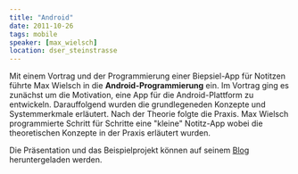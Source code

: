 ```yaml
---
title: "Android"
date: 2011-10-26
tags: mobile
speaker: [max_wielsch]
location: dser_steinstrasse
---
```


Mit einem Vortrag und der Programmierung einer Biepsiel-App für Notitzen führte Max Wielsch in die
**Android-Programmierung** ein. Im Vortrag ging es zunächst um die Motivation, eine App für die Android-Plattform zu
entwickeln. Darauffolgend wurden die grundlegeneden Konzepte und Systemmerkmale erläutert. Nach der Theorie folgte die
Praxis. Max Wielsch programmierte Schritt für Schritte eine "kleine" Notitz-App wobei die theoretischen Konzepte in der
Praxis erläutert wurden.

Die Präsentation und das Beispielprojekt können auf seinem
[Blog](http://max-wielsch.blogspot.de/2011/10/android-der-vortrag-in-der-java-user.html) heruntergeladen werden.
